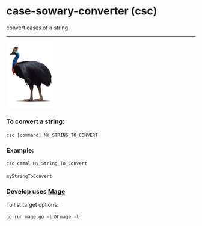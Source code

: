 case-sowary-converter (csc)
===
convert cases of a string
___
<img src="cassowary.png" width=25%>

### To convert a string:
`csc [command] MY_STRING_TO_CONVERT`

### Example:
```bash
csc camal My_String_To_Convert

myStringToConvert
```

### Develop uses [Mage](https://magefile.org/)
To list target options:

`go run mage.go -l` or `mage -l`
